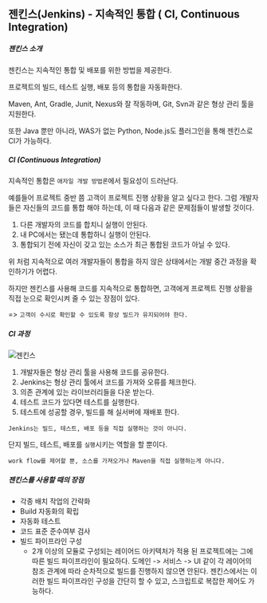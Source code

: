 ## 젠킨스(Jenkins) - 지속적인 통합 ( CI, Continuous Integration)

##### 젠킨스 소개

젠킨스는 지속적인 통합 및 배포를 위한 방법을 제공한다.

프로젝트의 빌드, 테스트 실행, 배포 등의 통합을 자동화한다.

Maven, Ant, Gradle, Junit, Nexus와 잘 작동하며, Git, Svn과 같은 형상 관리 툴을 지원한다.

또한 Java 뿐만 아니라, WAS가 없는 Python, Node.js도 플러그인을 통해 젠킨스로 CI가 가능하다.



##### CI (Continuous Integration)

지속적인 통합은 `애자일 개발 방법론`에서 필요성이 드러난다.

예를들어 프로젝트 중반 쯤 고객이 프로젝트 진행 상황을 알고 싶다고 한다. 그럼 개발자들은 자신들의 코드를 통합 해야 하는데, 이 때 다음과 같은 문제점들이 발생할 것이다.

1. 다른 개발자의 코드를 합치니 실행이 안된다.
2. 내 PC에서는 됐는데 통합하니 실행이 안된다.
3. 통합되기 전에 자신이 갖고 있는 소스가 최근 통합된 코드가 아닐 수 있다.



위 처럼 지속적으로 여러 개발자들이 통합을 하지 않은 상태에서는 개발 중간 과정을 확인하기가 어렵다.

하지만 젠킨스를 사용해 코드를 지속적으로 통합하면, 고객에게 프로젝트 진행 상황을 직접 눈으로 확인시켜 줄 수 있는 장점이 있다.

=> `고객이 수시로 확인할 수 있도록 항상 빌드가 유지되어야 한다.`



##### CI 과정

![젠킨스](C:\Users\Lenovo\Desktop\젠킨스.PNG)

1. 개발자들은 형상 관리 툴을 사용해 코드를 공유한다.
2. Jenkins는 형상 관리 툴에서 코드를 가져와 오류를 체크한다.
3. 의존 관계에 있는 라이브러리들을 다운 받는다.
4. 테스트 코드가 있다면 테스트를 실행한다.
5. 테스트에 성공할 경우, 빌드를 해 실서버에 재배포 한다.



`Jenkins는 빌드, 테스트, 배포 등을 직접 실행하는 것이 아니다.`

단지 빌드, 테스트, 배포를 `실행`시키는 역할을 할 뿐이다.

`work flow를 제어할 뿐, 소스를 가져오거나 Maven을 직접 실행하는게 아니다.`



##### 젠킨스를 사용할 때의 장점

- 각종 배치 작업의 간략화
- Build 자동화의 확립
- 자동화 테스트
- 코드 표준 준수여부 검사
- 빌드 파이프라인 구성
  - 2개 이상의 모듈로 구성되는 레이어드 아키텍처가 적용 된 프로젝트에는 그에 따른 빌드 파이프라인이 필요하다. 도메인 -> 서비스 -> UI 같이 각 레이어의 참조 관계에 따라 순차적으로 빌드를 진행하지 않으면 안된다. 젠킨스에서는 이러한 빌드 파이프라인 구성을 간단히 할 수 있고, 스크립트로 복잡한 제어도 가능하다.